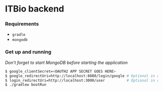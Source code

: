 # ITBio backend

### Requirements

- `gradle`
- `mongodb`

### Get up and running
_Don't forget to start MongoDB before starting the application_
```sh
$ google_clientSecret=<OAUTH2 APP SECRET GOES HERE>
$ google_redirectUri=http://localhost:8080/login/google # Optional in development
$ login_redirectUri=http://localhost:3000/user          # Optional in development
$ ./gradlew bootRun
```
